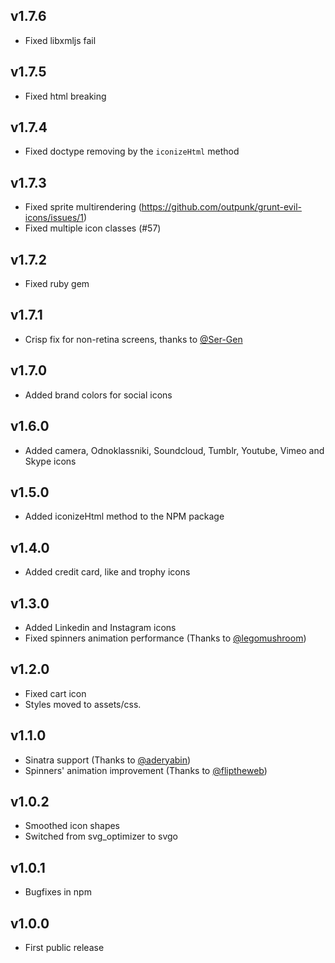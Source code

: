## v1.7.6
* Fixed libxmljs fail

## v1.7.5
* Fixed html breaking

## v1.7.4
* Fixed doctype removing by the `iconizeHtml` method

## v1.7.3
* Fixed sprite multirendering (https://github.com/outpunk/grunt-evil-icons/issues/1)
* Fixed multiple icon classes (#57)

## v1.7.2
* Fixed ruby gem

## v1.7.1
* Crisp fix for non-retina screens, thanks to [@Ser-Gen]

## v1.7.0
* Added brand colors for social icons

## v1.6.0
* Added camera, Odnoklassniki, Soundcloud, Tumblr, Youtube, Vimeo and Skype icons

## v1.5.0
* Added iconizeHtml method to the NPM package

## v1.4.0
* Added credit card, like and trophy icons

## v1.3.0
* Added Linkedin and Instagram icons
* Fixed spinners animation performance (Thanks to [@legomushroom])

## v1.2.0
* Fixed cart icon
* Styles moved to assets/css.

## v1.1.0
* Sinatra support (Thanks to [@aderyabin])
* Spinners' animation improvement (Thanks to [@fliptheweb])

## v1.0.2
* Smoothed icon shapes
* Switched from svg_optimizer to svgo

## v1.0.1
* Bugfixes in npm

## v1.0.0
* First public release


[@aderyabin]:     https://github.com/aderyabin
[@fliptheweb]:    https://github.com/fliptheweb
[@legomushroom]:  https://github.com/legomushroom
[@Ser-Gen]:       https://github.com/Ser-Gen
